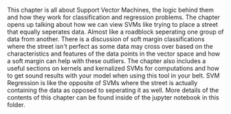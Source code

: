 This chapter is all about Support Vector Machines, the logic behind them and how they work for classification and regression problems. The chapter opens up talking about how we can view SVMs like trying to place a street that equally seperates data. Almost like a roadblock seperating one group of data from another. There is a discussion of soft margin classifications where the street isn't perfect as some data may cross over based on the characteristics and features of the data points in the vector space and how a soft margin can help with these outliers. The chapter also includes a useful sections on kernels and kernalized SVMs for computations and how to get sound results with your model when using this tool in your belt. SVM Regression is like the opposite of SVMs where the street is actually containing the data as opposed to seperating it as well. More details of the contents of this chapter can be found inside of the jupyter notebook in this folder. 
